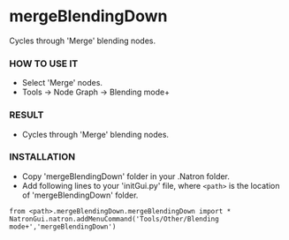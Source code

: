 # mergeBlendingDown

Cycles through 'Merge' blending nodes.

### HOW TO USE IT

* Select 'Merge' nodes.
* Tools -> Node Graph -> Blending mode+

### RESULT

* Cycles through 'Merge' blending nodes.

### INSTALLATION

* Copy 'mergeBlendingDown' folder in your .Natron folder.
* Add following lines to your 'initGui.py' file, where ``<path>`` is the location of 'mergeBlendingDown' folder.

```
from <path>.mergeBlendingDown.mergeBlendingDown import *
NatronGui.natron.addMenuCommand('Tools/Other/Blending mode+','mergeBlendingDown')